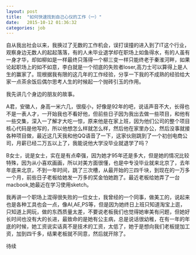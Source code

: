 ```yaml
---
layout: post
title:  "如何快速找到自己心仪的工作（一）"
date:   2015-10-12 01:36:32
categories: job
---
```

自从我出社会以来，我换过了无数的工作机会，误打误撞的进入到了IT这个行业，观察身边无数人的起起落落，有的人未毕业退学却在职场上如鱼得水，有的人虽有一身才华，却如柳如是一样最终只落得一个柳三变一样只能终老于秦淮河畔，如果论起职场上的如不如意，李白就是一个彻底的失败者loser,高力士可以算得上是人生的赢家了。现根据我有限的这几年的工作经验，分享一下我的不成熟的经验给大家一点茶余饭后偶尔思考人生的时候起一个抛砖引玉的作用。

我先讲几个身边的朋友的故事。

A君，安徽人，身高一米六几，很瘦小，好像是92年的吧，说话声音不大，长得也不是一表人才，一开始我也不看好他，但前些日子因为我出去做一些项目，和他有一些交集，深入一了解才大吃一惊，原来他是在家上班，因为他们公司的整个项目核心代码是他写的，所以他想怎么样就怎么样，然后他在家里办公，然后没事就接各种项目做，最近这几天我和他QQ语音了一下，这家伙刚跳到了一个初创电商公司，月薪已经二万五以上了，我能说他大学没毕业就退学了吗？


B女士，说是女士，实在是有点牵强，因为她才95年还是多大，但是她的情况比较特殊，因为从小喜欢画画，所以对美方面很懂，也是中专没毕业就来北京了，去年年底来北京，不到一年时间，跳了三次槽，从最开始的三四千块，到现在的一万多一个月，前些日子老板给她发一万多的奖金怕她跑了。最近老板给她弄了一台macbook,她最近在学习使用sketch。


我再讲一个职场上混得很失败的一位女士，我曾经的一个同事，做美工的，说起来也是各种工具也会一点，像AI,AE,PS等，但是因为她终日上班只知道淘宝上逛，只知道上网玩，做的东西质量太差，不要说老板我们也觉得她审美有问题，但她好长时间也没有大的长进，最致命的是她有公主病，总是说话很幼稚，在有一年的年底的时候，她工资说实话真不是技术的工资，太低了，她于是想向我们老板提加工资，加到四千多，结果老板就不同意，然后就开除了。

待续
